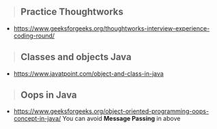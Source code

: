 > ## Practice Thoughtworks 
- https://www.geeksforgeeks.org/thoughtworks-interview-experience-coding-round/
 
> ## Classes and objects Java 
- https://www.javatpoint.com/object-and-class-in-java

> ## Oops in Java
- https://www.geeksforgeeks.org/object-oriented-programming-oops-concept-in-java/
   You can avoid **Message Passing** in above



